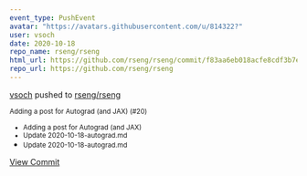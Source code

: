 ```yaml
---
event_type: PushEvent
avatar: "https://avatars.githubusercontent.com/u/814322?"
user: vsoch
date: 2020-10-18
repo_name: rseng/rseng
html_url: https://github.com/rseng/rseng/commit/f83aa6eb018acfe8cdf3b7e995f9e7971655b1bb
repo_url: https://github.com/rseng/rseng
---
```


<a href='https://github.com/vsoch' target='_blank'>vsoch</a> pushed to <a href='https://github.com/rseng/rseng' target='_blank'>rseng/rseng</a>

<small>Adding a post for Autograd (and JAX) (#20)

* Adding a post for Autograd (and JAX)
* Update 2020-10-18-autograd.md
* Update 2020-10-18-autograd.md</small>

<a href='https://github.com/rseng/rseng/commit/f83aa6eb018acfe8cdf3b7e995f9e7971655b1bb' target='_blank'>View Commit</a>